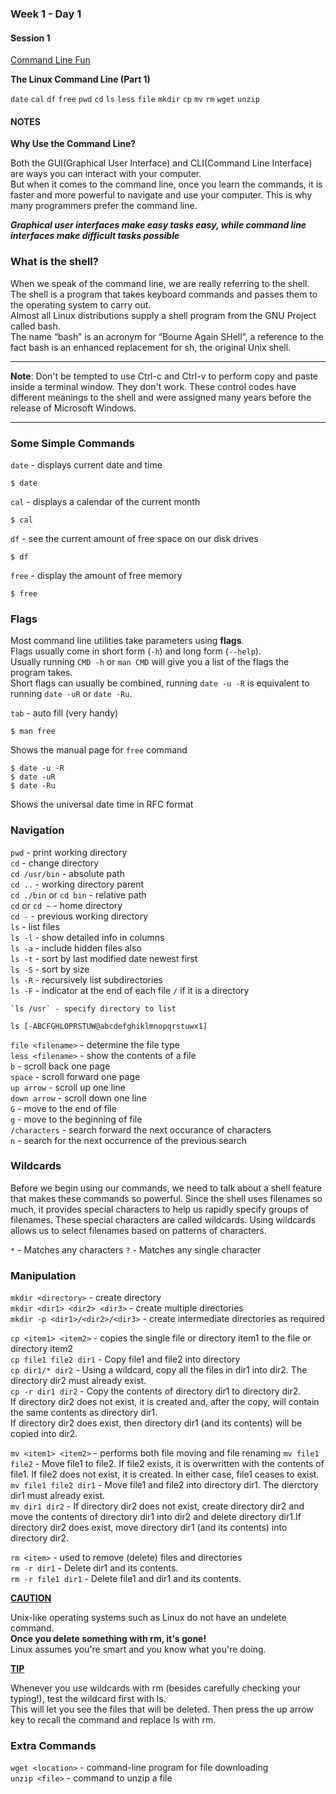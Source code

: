 ### Week 1 - Day 1

#### Session 1

[Command Line Fun](https://xkcd.com/196/) 

**The Linux Command Line (Part 1)**

`date` `cal` `df` `free` `pwd` `cd` `ls` `less` `file` `mkdir` `cp` `mv` `rm` `wget` `unzip`

#### NOTES


**Why Use the Command Line?**

Both the GUI(Graphical User Interface) and CLI(Command Line Interface) are ways you can interact with your computer.  
But when it comes to the command line, once you learn the commands, it is faster and more powerful to navigate and use your computer. This is why many programmers prefer the command line.

***Graphical user interfaces make easy tasks easy, while command line interfaces make difficult tasks possible***



### What is the shell?

When we speak of the command line, we are really referring to the shell. The shell is a program that takes keyboard commands and passes them to the operating system to carry out.  
Almost all Linux distributions supply a shell program from the GNU Project called bash.  
The name “bash” is an acronym for “Bourne Again SHell”, a reference to the fact bash is an enhanced replacement for sh, the original Unix shell.



------

**Note**: Don't be tempted to use Ctrl-c and Ctrl-v to perform copy and paste inside a terminal window. They don't work. These control codes have different meanings to the shell and were assigned many years before the release of Microsoft Windows.

------

### Some Simple Commands

`date` - displays current date and time  

```shell
$ date
```


`cal` - displays a calendar of the current month  

```shell
$ cal
```


`df` - see the current amount of free space on our disk drives  

```shell
$ df
```


`free` - display the amount of free memory  

```shell
$ free
```



### Flags

Most command line utilities take parameters using **flags**.  
Flags usually come in short form (`-h`) and long form (`--help`).  
 Usually running `CMD -h` or `man CMD` will give you a list of the flags the program takes.  
 Short flags can usually be combined, running `date -u -R` is equivalent to running `date -uR` or `date -Ru`.

`tab` - auto fill (very handy)  

```shell
$ man free
```

Shows the manual page for `free` command

```shell
$ date -u -R
$ date -uR
$ date -Ru
```

Shows the universal date time in RFC format



### Navigation

`pwd` - print working directory  
`cd` - change directory  
    `cd /usr/bin` - absolute path   
    `cd ..` - working directory parent  
    `cd ./bin` or `cd bin` - relative path  
    `cd` or `cd ~` - home directory  
    `cd -` - previous working directory  
`ls` - list files  
    `ls -l` - show detailed info in columns  
    `ls -a` - include hidden files also  
    `ls -t` - sort by last modified date newest first  
    `ls -S` - sort by size  
    `ls -R` - recursively list subdirectories  
    `ls -F` - indicator at the end of each file `/` if it is a directory

```
`ls /usr` - specify directory to list   
```

```
ls [-ABCFGHLOPRSTUW@abcdefghiklmnopqrstuwx1]
```

`file <filename>` - determine the file type  
`less <filename>` - show the contents of a file  
    `b` - scroll back one page  
    `space` - scroll forward one page  
    `up arrow` - scroll up one line  
    `down arrow` - scroll down one line  
    `G` - move to the end of file  
    `g` - move to the beginning of file  
    `/characters` - search forward the next occurance of characters  
    `n` - search for the next occurrence of the previous search  



### Wildcards

Before we begin using our commands, we need to talk about a shell feature that makes these commands so powerful. Since the shell uses filenames so much, it provides special characters to help us rapidly specify groups of filenames. These special characters are called wildcards. Using wildcards allows us to select filenames based on patterns of characters. 

`*` - Matches any characters
`?` - Matches any single character

### Manipulation

`mkdir <directory>` - create directory  
    `mkdir <dir1> <dir2> <dir3>` - create multiple directories  
    `mkdir -p <dir1>/<dir2>/<dir3>` - create intermediate   directories as required  

`cp <item1> <item2>` - copies the single file or directory item1 to the file or directory item2  
    `cp file1 file2 dir1` - Copy file1 and file2 into directory  
    `cp dir1/* dir2` - Using a wildcard, copy all the files in   dir1 into dir2. The directory dir2 must already exist.  
    `cp -r dir1 dir2` - Copy the contents of directory dir1 to directory dir2.  
    If directory dir2 does not exist, it is created and, after the copy, will contain the same contents as directory dir1.  
    If directory dir2 does exist, then directory dir1 (and its contents) will be copied into dir2.

`mv <item1> <item2>` - performs both file moving and file renaming
    `mv file1 file2` - Move file1 to file2. If file2 exists, it is overwritten with the contents of file1. If file2 does not exist, it is created. In either case, file1 ceases to exist.
    `mv file1 file2 dir1` - Move file1 and file2 into directory dir1. The dierctory dir1 must already exist.  
    `mv dir1 dir2` - If directory dir2 does not exist, create directory dir2 and move the contents of directory dir1 into dir2 and delete directory dir1.If directory dir2 does exist, move directory dir1 (and its contents) into directory dir2.  
    
`rm <item>` - used to remove (delete) files and directories  
    `rm -r dir1` - Delete dir1 and its contents.  
    `rm -r file1 dir1` - Delete file1 and dir1 and its contents.  

**<u>CAUTION</u>** 

Unix-like operating systems such as Linux do not have an undelete command.  
**Once you delete something with rm, it's gone!**  
Linux assumes you're smart and you know what you're doing.

**<u>TIP</u>**

Whenever you use wildcards with rm (besides carefully checking your typing!), test the wildcard first with ls.  
This will let you see the files that will be deleted. Then press the up arrow key to recall the command and
replace ls with rm.



### Extra Commands

`wget <location>` - command-line program for file downloading  
`unzip <file>` - command to unzip a file